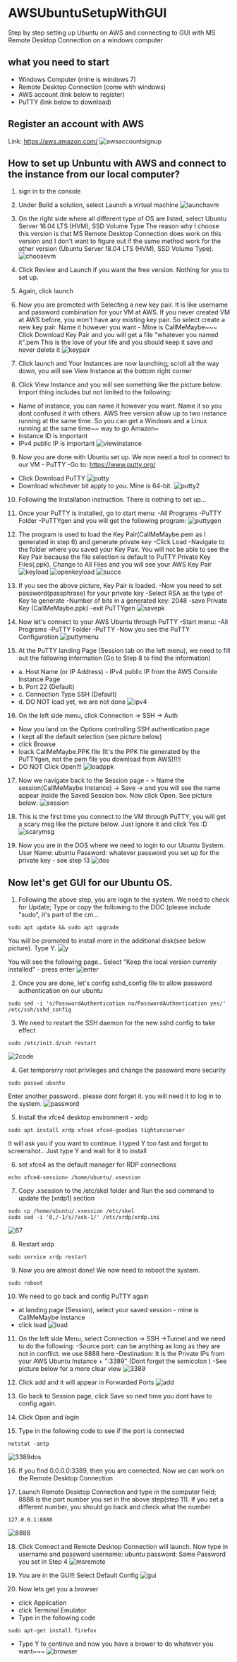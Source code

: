 # AWSUbuntuSetupWithGUI
Step by step setting up Ubuntu on AWS and connecting to GUI with MS Remote Desktop Connection on a windows computer

## what you need to start
   - Windows Computer (mine is windows 7)
   - Remote Desktop Connection (come with windows)
   - AWS account (link below to register)
   - PuTTY (link below to download)

## Register an account with AWS 
Link: https://aws.amazon.com/ 
![awsaccountsignup](https://user-images.githubusercontent.com/42085040/52391432-1d1fc780-2a6b-11e9-8ff6-ebb3cc7d2977.PNG)

## How to set up Unbuntu with AWS and connect to the instance from our local computer?
1. sign in to the console

2. Under Build a solution, select Launch a virtual machine
![launchavm](https://user-images.githubusercontent.com/42085040/52391550-aafbb280-2a6b-11e9-8d0d-5830a243a172.PNG)

3. On the right side where all different type of OS are listed, select Ubuntu Server 16.04 LTS (HVM), SSD Volume Type
    The reason why I choose this version is that MS Remote Desktop Connection does work on this version and I don't 
    want to figure out if the same method work for the other version (Ubuntu Server 18.04 LTS (HVM), SSD Volume Type).
![choosevm](https://user-images.githubusercontent.com/42085040/52391655-5e64a700-2a6c-11e9-8637-9d3524f2bcd1.PNG)

4. Click Review and Launch if you want the free version. Nothing for you to set up.

5. Again, click launch

6. Now you are promoted with Selecting a new key pair. It is like username and password combination for your VM at AWS.
If you never created VM at AWS before, you won't have any existing key pair. So select create a new key pair.
Name it however you want - Mine is CallMeMaybe~~~
Click Download Key Pair and you will get a file "whatever you named it".pem
This is the love of your life and you should keep it save and never delete it
![keypair](https://user-images.githubusercontent.com/42085040/52391806-36297800-2a6d-11e9-9a40-75f6ce5323f6.PNG)

7. Click launch and Your Instances are now launching; scroll all the way down, you will see View Instance at the bottom right corner
 
8. Click View Instance and you will see something like the picture below:
    Import thing includes but not limited to the following:
- Name of instance, you can name it however you want. Name it so you dont confused it with others. AWS free version allow 
      up to two instance running at the same time. So you can get a Windows and a Linux running at the same time~~ way to go Amazon~
- Instance ID is important 
- IPv4 public IP is important
![viewinstance](https://user-images.githubusercontent.com/42085040/52391957-e8613f80-2a6d-11e9-8114-1409b926668a.PNG)

9. Now you are done with Ubuntu set up. We now need a tool to connect to our VM - PuTTY
-Go to: https://www.putty.org/ 
- Click Download PuTTY
![putty](https://user-images.githubusercontent.com/42085040/52392212-d2a04a00-2a6e-11e9-8b85-faccbc41f528.PNG)
- Download whichever bit apply to you. Mine is 64-bit.
![putty2](https://user-images.githubusercontent.com/42085040/52392346-5b1eea80-2a6f-11e9-8ac6-46dce45f80cc.PNG)

10. Following the Installation instruction. There is nothing to set up...

11. Once your PuTTY is installed, go to start menu:
-All Programs
-PuTTY Folder
-PuTTYgen
and you will get the following program:
![puttygen](https://user-images.githubusercontent.com/42085040/52392474-eef0b680-2a6f-11e9-9e50-1f1c0fc0b943.PNG)

12. The program is used to load the Key Pair(CallMeMaybe.pem as I generated in step 6) and generate private key
-Click Load
-Navigate to the folder where you saved your Key Pair. You will not be able to see the Key Pair because the file selection
is default to PuTTY Private Key Files(.ppk). Change to All Files and you will see your AWS Key Pair
![keyload](https://user-images.githubusercontent.com/42085040/52392571-80602880-2a70-11e9-8150-2b0d3e512a68.PNG)
![openkeyload](https://user-images.githubusercontent.com/42085040/52392609-a4236e80-2a70-11e9-81b7-dcec185b07dc.PNG)
![succe](https://user-images.githubusercontent.com/42085040/52392635-c2896a00-2a70-11e9-88f7-2d63220b09df.PNG)

13. If you see the above picture, Key Pair is loaded. 
-Now you need to set password(passphrase) for your private key
-Select RSA as the type of Key to generate
-Number of bits in a generated key: 2048
-save Private Key (CallMeMaybe.ppk)
-exit PuTTYgen
![savepk](https://user-images.githubusercontent.com/42085040/52392771-552a0900-2a71-11e9-8abb-73ab84316b74.PNG)

14. Now let's connect to your AWS Ubuntu through PuTTY
-Start menu:
-All Programs
-PuTTY Folder
-PuTTY
-Now you see the PuTTY Configuration
![puttymenu](https://user-images.githubusercontent.com/42085040/52392869-b94ccd00-2a71-11e9-83f3-1311bc49593e.PNG)

15. At the PuTTY landing Page (Session tab on the left menu), we need to fill out the following information (Go to Step 8 to find the information)
- a. Host Name (or IP Address) - IPv4 public IP from the AWS Console Instance Page 
- b. Port 22 (Default)
- c. Connection Type SSH (Default)
- d. DO NOT load yet, we are not done
![ipv4](https://user-images.githubusercontent.com/42085040/52393075-95d65200-2a72-11e9-8b30-062daeffe269.PNG)

16. On the left side menu, click Connection -> SSH -> Auth    
- Now you land on the Options controlling SSH authentication page
- I kept all the default selection (see picture below)
- click Browse
- loack CallMeMaybe.PPK file (It's the PPK file generated by the PuTTYgen, not the pem file you download from AWS)!!!!
- DO NOT Click Open!!!
![loadppk](https://user-images.githubusercontent.com/42085040/52393252-4f352780-2a73-11e9-9bdd-0f4550349016.PNG)

17. Now we navigate back to the Session page - > Name the session(CallMeMaybe Instance) -> Save -> and you will see the name appear inside the Saved Session box. Now click Open.   See picture below:
![session](https://user-images.githubusercontent.com/42085040/52393431-ff0a9500-2a73-11e9-8a55-722afd4d3a01.PNG)

18. This is the first time you connect to the VM through PuTTY, you will get a scary msg like the picture below. Just ignore it and click Yes :D
![scarymsg](https://user-images.githubusercontent.com/42085040/52393478-3aa55f00-2a74-11e9-9a71-debc04547186.PNG)

19. Now you are in the DOS where we need to login to our Ubuntu System.
User Name: ubuntu
Password: whatever password you set up for the private key - see step 13
![dos](https://user-images.githubusercontent.com/42085040/52393633-1007d600-2a75-11e9-8054-d5a92910b05e.PNG)

## Now let's get GUI for our Ubuntu OS.
1. Following the above step, you are login to the system. We need to check for Update; Type or copy the following to the DOC (please include "sudo", it's part of the cm...
```
sudo apt update && sudo apt upgrade
```
You will be promoted to install more in the additional disk(see below picture). Type Y.
![y](https://user-images.githubusercontent.com/42085040/52393833-f5822c80-2a75-11e9-8000-20adf8073ce7.PNG)

You will see the following page.. Select "Keep the local version currenly installed" - press enter
![enter](https://user-images.githubusercontent.com/42085040/52393863-31b58d00-2a76-11e9-9de1-03b17e50f3a5.PNG)

2. Once you are done, let's config sshd_config file to allow password authentication on our ubuntu
```
sudo sed -i 's/PasswordAuthentication no/PasswordAuthentication yes/' /etc/ssh/sshd_config
```

3. We need to restart the SSH daemon for the new sshd config to take effect
```
sudo /etc/init.d/ssh restart
```
![2code](https://user-images.githubusercontent.com/42085040/52394032-e485eb00-2a76-11e9-9d39-ed57ca096490.PNG)

4. Get temporarry root privileges and change the password more security
```
sudo passwd ubuntu
```
Enter another password.. please dont forget it. you will need it to log in to the system.
![password](https://user-images.githubusercontent.com/42085040/52394164-6e35b880-2a77-11e9-9c58-4d4dc78e9cb5.PNG)

5. Install the xfce4 desktop environment - xrdp
```
sudo apt install xrdp xfce4 xfce4-goodies tightvncserver
```
It will ask you if you want to continue. I typed Y too fast and forgot to screenshot.. Just type Y and wait for it to install

6. set xfce4 as the default manager for RDP connections
```
echo xfce4-session> /home/ubuntu/.xsession
```

7. Copy .xsession to the /etc/skel folder and Run the sed command to update the [xrdp1] section
```
sudo cp /home/ubuntu/.xsession /etc/skel
sudo sed -i '0,/-1/s//ask-1/' /etc/xrdp/xrdp.ini
```
![67](https://user-images.githubusercontent.com/42085040/52394434-472bb680-2a78-11e9-85d9-7cecec1d493b.PNG)

8. Restart xrdp
```
sudo service xrdp restart
```

9. Now you are almost done! We now need to roboot the system.
```
sudo roboot
```

10. We need to go back and config PuTTY again
- at landing page (Session), select your saved session - mine is CallMeMaybe Instance
- click load
![load](https://user-images.githubusercontent.com/42085040/52394652-f8325100-2a78-11e9-909b-9351e130cfe9.PNG)

11. On the left side Menu, select Connection -> SSH ->Tunnel and we need to do the following:
-Source port: can be anything as long as they are not in conflict. we use 8888 here
-Destination: It is the Private IPs from your AWS Ubuntu Instance + ":3389" (Dont forget the semicolon )
-See picture below for a more clear view
![3389](https://user-images.githubusercontent.com/42085040/52394828-c1a90600-2a79-11e9-9ca1-1128be2cc149.PNG)

12. Click add and it will appear in Forwarded Ports
![add](https://user-images.githubusercontent.com/42085040/52394875-f321d180-2a79-11e9-8ec0-7202d53ded7e.PNG)

13. Go back to Session page, click Save so next time you dont have to config again.

14. Click Open and login

15. Type in the following code to see if the port is connected
```
netstat -antp
```
![3389dos](https://user-images.githubusercontent.com/42085040/52395009-82c78000-2a7a-11e9-8e3c-10631a024527.PNG)

16. If you find 0.0.0.0:3389, then you are connected. Now we can work on the Remote Desktop Connection

17. Launch Remote Desktop Connection and type in the computer field; 
8888 is the port number you set in the above step(step 11). If you set a different number, you should go back and check what the number
```
127.0.0.1:8888
```
![8888](https://user-images.githubusercontent.com/42085040/52395184-1305c500-2a7b-11e9-82c8-de1579ce75ed.PNG)

18. Click Connect and Remote Desktop Connection will launch. Now type in username and password
username: ubuntu
password: Same Password you set in Step 4
![msremote](https://user-images.githubusercontent.com/42085040/52395222-45172700-2a7b-11e9-9e84-b130e39b95e5.PNG)

19. You are in the GUI!! Select Default Config
![gui](https://user-images.githubusercontent.com/42085040/52395313-a63efa80-2a7b-11e9-97e5-fed3035ac49e.PNG)

20. Now lets get you a browser
- click Application
- click Terminal Emulator
- Type in the following code
```
sudo apt-get install firefox
```
- Type Y to continue
and now you have a brower to do whatever you want~~~
![browser](https://user-images.githubusercontent.com/42085040/52395558-aee40080-2a7c-11e9-82d7-b4a74093a7c0.PNG)






